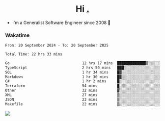 <h1 align="center">Hi <a href="https://www.hackerrank.com/erasmosaraujo">.</a></h1>
 
- I'm a Generalist Software Engineer  since 2008 🚀
<!--  
<p align="left">
  <a href="https://github.com/erasmosoares/github-readme-stats">
    <img
      align="center"
      src="https://github-readme-stats.vercel.app/api/top-langs/?username=erasmosoares&theme=radical&layout=compact"
    />
  </a>
  <a href="https://github.com/erasmosoares/github-readme-stats">
    [![Harlok's WakaTime stats](https://github-readme-stats.vercel.app/api/wakatime?username=ffflabs)](https://github.com/anuraghazra/github-readme-stats)
  </a>
</p>

<!--
 ### Repo 
 
<p align="left">
 <a href="https://github.com/erasmosoares/github-readme-stats">
    <img
      align="center"
      height="165"
      src="https://github-readme-stats.vercel.app/api/pin?username=erasmosoares&repo=sample-node&title_color=fff&icon_color=f9f9f9&text_color=9f9f9f&bg_color=151515"
    />
  </a>
  <a href="https://github.com/erasmosoares/github-readme-stats">
    <img
      align="center"
      height="165"
      src="https://github-readme-stats.vercel.app/api/pin?username=erasmosoares&repo=sample-node&title_color=fff&icon_color=f9f9f9&text_color=9f9f9f&bg_color=151515"
    />
  </a>
</p>
-->

 ### Wakatime 

<!--START_SECTION:waka-->

```txt
From: 20 September 2024 - To: 20 September 2025

Total Time: 22 hrs 33 mins

Go                                 12 hrs 17 mins  █████████████▒░░░░░░░░░░░   53.24 %
TypeScript                         2 hrs 50 mins   ███░░░░░░░░░░░░░░░░░░░░░░   12.31 %
SQL                                1 hr 34 mins    █▓░░░░░░░░░░░░░░░░░░░░░░░   06.85 %
Markdown                           1 hr 30 mins    █▓░░░░░░░░░░░░░░░░░░░░░░░   06.52 %
C#                                 1 hr 2 mins     █░░░░░░░░░░░░░░░░░░░░░░░░   04.52 %
Terraform                          54 mins         █░░░░░░░░░░░░░░░░░░░░░░░░   03.95 %
Other                              32 mins         ▓░░░░░░░░░░░░░░░░░░░░░░░░   02.31 %
XML                                27 mins         ▒░░░░░░░░░░░░░░░░░░░░░░░░   01.98 %
JSON                               23 mins         ▒░░░░░░░░░░░░░░░░░░░░░░░░   01.69 %
Makefile                           22 mins         ▒░░░░░░░░░░░░░░░░░░░░░░░░   01.66 %
```

<!--END_SECTION:waka-->

![](https://komarev.com/ghpvc/?username=erasmosoares&color=brightgreen)
